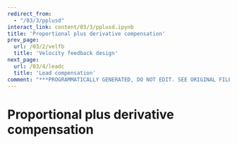 ```yaml
---
redirect_from:
  - "/03/3/pplusd"
interact_link: content/03/3/pplusd.ipynb
title: 'Proportional plus derivative compensation'
prev_page:
  url: /03/2/velfb
  title: 'Velocity feedback design'
next_page:
  url: /03/4/leadc
  title: 'Lead compensation'
comment: "***PROGRAMMATICALLY GENERATED, DO NOT EDIT. SEE ORIGINAL FILES IN /content***"
---
```


# Proportional plus derivative compensation
